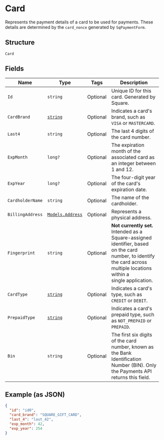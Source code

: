 
# Card

Represents the payment details of a card to be used for payments. These
details are determined by the `card_nonce` generated by `SqPaymentForm`.

## Structure

`Card`

## Fields

| Name | Type | Tags | Description |
|  --- | --- | --- | --- |
| `Id` | `string` | Optional | Unique ID for this card. Generated by Square. |
| `CardBrand` | [`string`](/doc/models/card-brand.md) | Optional | Indicates a card's brand, such as `VISA` or `MASTERCARD`. |
| `Last4` | `string` | Optional | The last 4 digits of the card number. |
| `ExpMonth` | `long?` | Optional | The expiration month of the associated card as an integer between 1 and 12. |
| `ExpYear` | `long?` | Optional | The four-digit year of the card's expiration date. |
| `CardholderName` | `string` | Optional | The name of the cardholder. |
| `BillingAddress` | [`Models.Address`](/doc/models/address.md) | Optional | Represents a physical address. |
| `Fingerprint` | `string` | Optional | __Not currently set.__ Intended as a Square-assigned identifier, based<br>on the card number, to identify the card across multiple locations within a<br>single application. |
| `CardType` | [`string`](/doc/models/card-type.md) | Optional | Indicates a card's type, such as `CREDIT` or `DEBIT`. |
| `PrepaidType` | [`string`](/doc/models/card-prepaid-type.md) | Optional | Indicates a card's prepaid type, such as `NOT_PREPAID` or `PREPAID`. |
| `Bin` | `string` | Optional | The first six digits of the card number, known as the Bank Identification Number (BIN). Only the Payments API<br>returns this field. |

## Example (as JSON)

```json
{
  "id": "id0",
  "card_brand": "SQUARE_GIFT_CARD",
  "last_4": "last_42",
  "exp_month": 42,
  "exp_year": 254
}
```

